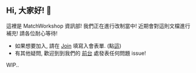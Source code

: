 ## Hi, 大家好! 👋

這裡是 MatchWorkshop 資訊部! 我們正在進行改制當中! 近期會對這則文檔進行補充!
請各位耐心等待!

* 如果想要加入, 請在 [Join](https://github.com/MatchWorkshop/Join) 填寫入會表單. (點[這](https://github.com/MatchWorkshop/Join/issues/new/choose))
* 有其他疑問, 歡迎到到我們的 [前台](https://github.com/MatchWorkshop/Front_office) 處發表任何問題 issue!

WIP..
